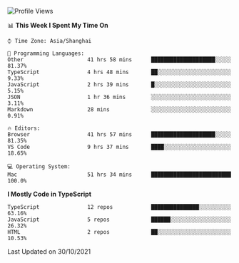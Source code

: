 <!--START_SECTION:waka-->
![Profile Views](http://img.shields.io/badge/Profile%20Views-0-blue)

📊 **This Week I Spent My Time On** 

```text
⌚︎ Time Zone: Asia/Shanghai

💬 Programming Languages: 
Other                    41 hrs 58 mins      ████████████████████░░░░░   81.37% 
TypeScript               4 hrs 48 mins       ██░░░░░░░░░░░░░░░░░░░░░░░   9.33% 
JavaScript               2 hrs 39 mins       █░░░░░░░░░░░░░░░░░░░░░░░░   5.15% 
JSON                     1 hr 36 mins        ░░░░░░░░░░░░░░░░░░░░░░░░░   3.11% 
Markdown                 28 mins             ░░░░░░░░░░░░░░░░░░░░░░░░░   0.91%

🔥 Editors: 
Browser                  41 hrs 57 mins      ████████████████████░░░░░   81.35% 
VS Code                  9 hrs 37 mins       ████░░░░░░░░░░░░░░░░░░░░░   18.65%

💻 Operating System: 
Mac                      51 hrs 34 mins      █████████████████████████   100.0%

```

**I Mostly Code in TypeScript** 

```text
TypeScript               12 repos            ███████████████░░░░░░░░░░   63.16% 
JavaScript               5 repos             ██████░░░░░░░░░░░░░░░░░░░   26.32% 
HTML                     2 repos             ██░░░░░░░░░░░░░░░░░░░░░░░   10.53%

```



 Last Updated on 30/10/2021
<!--END_SECTION:waka-->
